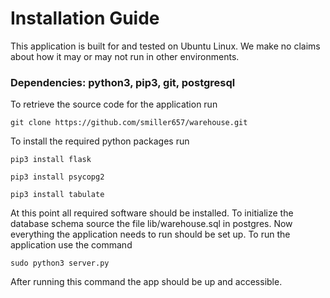 # Installation Guide

This application is built for and tested on Ubuntu Linux. We make no claims about how it may or may not run in other environments.

### Dependencies: python3, pip3, git, postgresql

To retrieve the source code for the application run

```git clone https://github.com/smiller657/warehouse.git```

To install the required python packages run

```pip3 install flask```

```pip3 install psycopg2```

```pip3 install tabulate```

At this point all required software should be installed. To initialize the database schema source the file lib/warehouse.sql in postgres.
Now everything the application needs to run should be set up. To run the application use the command

```sudo python3 server.py```

After running this command the app should be up and accessible.
